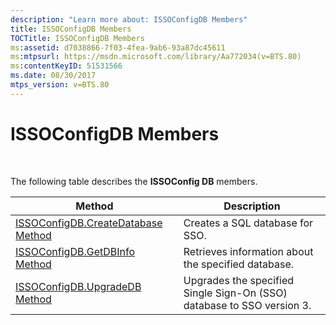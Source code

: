 ```yaml
---
description: "Learn more about: ISSOConfigDB Members"
title: ISSOConfigDB Members
TOCTitle: ISSOConfigDB Members
ms:assetid: d7038866-7f03-4fea-9ab6-93a87dc45611
ms:mtpsurl: https://msdn.microsoft.com/library/Aa772034(v=BTS.80)
ms:contentKeyID: 51531566
ms.date: 08/30/2017
mtps_version: v=BTS.80
---
```


# ISSOConfigDB Members

 

The following table describes the **ISSOConfig DB** members.

<table>
<thead>
<tr class="header">
<th>Method</th>
<th>Description</th>
</tr>
</thead>
<tbody>
<tr class="odd">
<td><a href="issoconfigdb-createdatabase-method.md">ISSOConfigDB.CreateDatabase Method</a></td>
<td>Creates a SQL database for SSO.</td>
</tr>
<tr class="even">
<td><a href="issoconfigdb-getdbinfo-method.md">ISSOConfigDB.GetDBInfo Method</a></td>
<td>Retrieves information about the specified database.</td>
</tr>
<tr class="odd">
<td><a href="issoconfigdb-upgradedb-method.md">ISSOConfigDB.UpgradeDB Method</a></td>
<td>Upgrades the specified Single Sign-On (SSO) database to SSO version 3.</td>
</tr>
</tbody>
</table>

